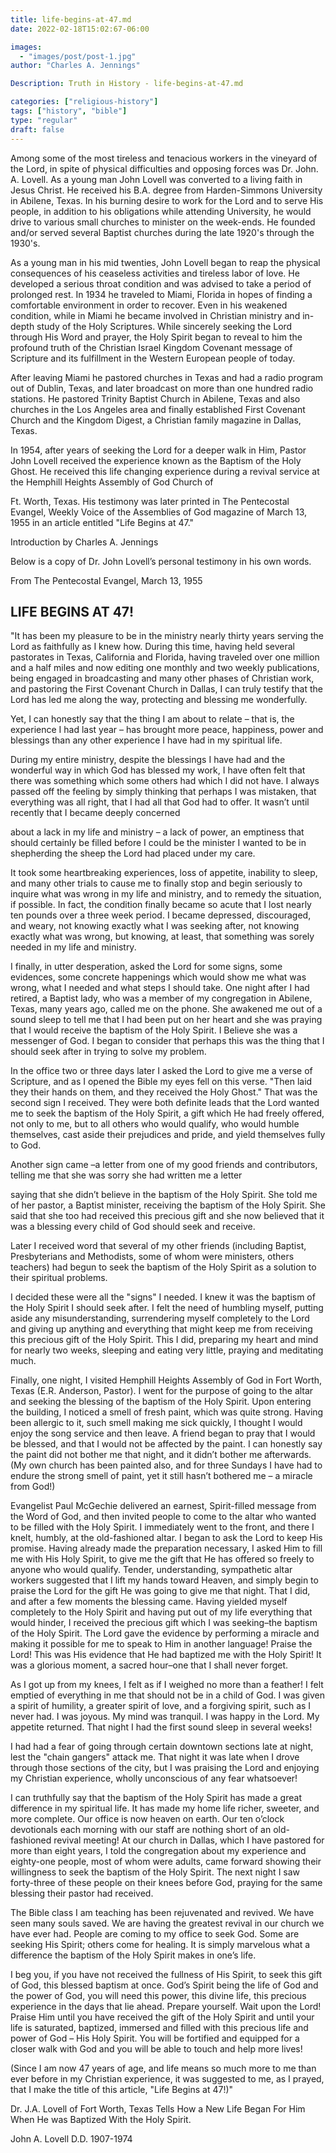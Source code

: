 ```yaml
---
title: life-begins-at-47.md
date: 2022-02-18T15:02:67-06:00

images:
  - "images/post/post-1.jpg"
author: "Charles A. Jennings"

Description: Truth in History - life-begins-at-47.md

categories: ["religious-history"]
tags: ["history", "bible"]
type: "regular"
draft: false
---
```


Among some of the most tireless and tenacious workers in the vineyard of the Lord, in spite of physical difficulties and opposing forces was Dr. John. A. Lovell. As a young man John Lovell was converted to a living faith in Jesus Christ. He received his B.A. degree from Harden-Simmons University in Abilene, Texas. In his burning desire to work for the Lord and to serve His people, in addition to his obligations while attending University, he would drive to various small churches to minister on the week-ends. He founded and/or served several Baptist churches during the late 1920's through the 1930's.

As a young man in his mid twenties, John Lovell began to reap the physical consequences of his ceaseless activities and tireless labor of love. He developed a serious throat condition and was advised to take a period of prolonged rest. In 1934 he traveled to Miami, Florida in hopes of finding a comfortable environment in order to recover. Even in his weakened condition, while in Miami he became involved in Christian ministry and in-depth study of the Holy Scriptures. While sincerely seeking the Lord through His Word and prayer, the Holy Spirit began to reveal to him the profound truth of the Christian Israel Kingdom Covenant message of Scripture and its fulfillment in the Western European people of today.

After leaving Miami he pastored churches in Texas and had a radio program out of Dublin, Texas, and later broadcast on more than one hundred radio stations. He pastored Trinity Baptist Church in Abilene, Texas and also churches in the Los Angeles area and finally established First Covenant Church and the Kingdom Digest, a Christian family magazine in Dallas, Texas.

In 1954, after years of seeking the Lord for a deeper walk in Him, Pastor John Lovell received the experience known as the Baptism of the Holy Ghost. He received this life changing experience during a revival service at the Hemphill Heights Assembly of God Church of

Ft. Worth, Texas. His testimony was later printed in The Pentecostal Evangel, Weekly Voice of the Assemblies of God magazine of March 13, 1955 in an article entitled "Life Begins at 47."

Introduction by Charles A. Jennings

Below is a copy of Dr. John Lovell’s personal testimony in his own words.

From The Pentecostal Evangel, March 13, 1955

## LIFE BEGINS AT 47!

"It has been my pleasure to be in the ministry nearly thirty years serving the Lord as faithfully as I knew how. During this time, having held several pastorates in Texas, California and Florida, having traveled over one million and a half miles and now editing one monthly and two weekly publications, being engaged in broadcasting and many other phases of Christian work, and pastoring the First Covenant Church in Dallas, I can truly testify that the Lord has led me along the way, protecting and blessing me wonderfully.

Yet, I can honestly say that the thing I am about to relate – that is, the experience I had last year – has brought more peace, happiness, power and blessings than any other experience I have had in my spiritual life.

During my entire ministry, despite the blessings I have had and the wonderful way in which God has blessed my work, I have often felt that there was something which some others had which I did not have. I always passed off the feeling by simply thinking that perhaps I was mistaken, that everything was all right, that I had all that God had to offer. It wasn’t until recently that I became deeply concerned

about a lack in my life and ministry – a lack of power, an emptiness that should certainly be filled before I could be the minister I wanted to be in shepherding the sheep the Lord had placed under my care.

It took some heartbreaking experiences, loss of appetite, inability to sleep, and many other trials to cause me to finally stop and begin seriously to inquire what was wrong in my life and ministry, and to remedy the situation, if possible. In fact, the condition finally became so acute that I lost nearly ten pounds over a three week period. I became depressed, discouraged, and weary, not knowing exactly what I was seeking after, not knowing exactly what was wrong, but knowing, at least, that something was sorely needed in my life and ministry.

I finally, in utter desperation, asked the Lord for some signs, some evidences, some concrete happenings which would show me what was wrong, what I needed and what steps I should take. One night after I had retired, a Baptist lady, who was a member of my congregation in Abilene, Texas, many years ago, called me on the phone. She awakened me out of a sound sleep to tell me that I had been put on her heart and she was praying that I would receive the baptism of the Holy Spirit. I Believe she was a messenger of God. I began to consider that perhaps this was the thing that I should seek after in trying to solve my problem.

In the office two or three days later I asked the Lord to give me a verse of Scripture, and as I opened the Bible my eyes fell on this verse. "Then laid they their hands on them, and they received the Holy Ghost." That was the second sign I received. They were both definite leads that the Lord wanted me to seek the baptism of the Holy Spirit, a gift which He had freely offered, not only to me, but to all others who would qualify, who would humble themselves, cast aside their prejudices and pride, and yield themselves fully to God.

Another sign came –a letter from one of my good friends and contributors, telling me that she was sorry she had written me a letter

saying that she didn’t believe in the baptism of the Holy Spirit. She told me of her pastor, a Baptist minister, receiving the baptism of the Holy Spirit. She said that she too had received this precious gift and she now believed that it was a blessing every child of God should seek and receive.

Later I received word that several of my other friends (including Baptist, Presbyterians and Methodists, some of whom were ministers, others teachers) had begun to seek the baptism of the Holy Spirit as a solution to their spiritual problems.

I decided these were all the "signs" I needed. I knew it was the baptism of the Holy Spirit I should seek after. I felt the need of humbling myself, putting aside any misunderstanding, surrendering myself completely to the Lord and giving up anything and everything that might keep me from receiving this precious gift of the Holy Spirit. This I did, preparing my heart and mind for nearly two weeks, sleeping and eating very little, praying and meditating much.

Finally, one night, I visited Hemphill Heights Assembly of God in Fort Worth, Texas (E.R. Anderson, Pastor). I went for the purpose of going to the altar and seeking the blessing of the baptism of the Holy Spirit. Upon entering the building, I noticed a smell of fresh paint, which was quite strong. Having been allergic to it, such smell making me sick quickly, I thought I would enjoy the song service and then leave. A friend began to pray that I would be blessed, and that I would not be affected by the paint. I can honestly say the paint did not bother me that night, and it didn’t bother me afterwards. (My own church has been painted also, and for three Sundays I have had to endure the strong smell of paint, yet it still hasn’t bothered me – a miracle from God!)

Evangelist Paul McGechie delivered an earnest, Spirit-filled message from the Word of God, and then invited people to come to the altar who wanted to be filled with the Holy Spirit. I immediately went to the front, and there I knelt, humbly, at the old-fashioned altar. I began to ask the Lord to keep His promise. Having already made the preparation necessary, I asked Him to fill me with His Holy Spirit, to give me the gift that He has offered so freely to anyone who would qualify. Tender, understanding, sympathetic altar workers suggested that I lift my hands toward Heaven, and simply begin to praise the Lord for the gift He was going to give me that night. That I did, and after a few moments the blessing came. Having yielded myself completely to the Holy Spirit and having put out of my life everything that would hinder, I received the precious gift which I was seeking–the baptism of the Holy Spirit. The Lord gave the evidence by performing a miracle and making it possible for me to speak to Him in another language! Praise the Lord! This was His evidence that He had baptized me with the Holy Spirit! It was a glorious moment, a sacred hour–one that I shall never forget.

As I got up from my knees, I felt as if I weighed no more than a feather! I felt emptied of everything in me that should not be in a child of God. I was given a spirit of humility, a greater spirit of love, and a forgiving spirit, such as I never had. I was joyous. My mind was tranquil. I was happy in the Lord. My appetite returned. That night I had the first sound sleep in several weeks!

I had had a fear of going through certain downtown sections late at night, lest the "chain gangers" attack me. That night it was late when I drove through those sections of the city, but I was praising the Lord and enjoying my Christian experience, wholly unconscious of any fear whatsoever!

I can truthfully say that the baptism of the Holy Spirit has made a great difference in my spiritual life. It has made my home life richer, sweeter, and more complete. Our office is now heaven on earth. Our ten o’clock devotionals each morning with our staff are nothing short of an old-fashioned revival meeting! At our church in Dallas, which I have pastored for more than eight years, I told the congregation about my experience and eighty-one people, most of whom were adults, came forward showing their willingness to seek the baptism of the Holy Spirit. The next night I saw forty-three of these people on their knees before God, praying for the same blessing their pastor had received.

The Bible class I am teaching has been rejuvenated and revived. We have seen many souls saved. We are having the greatest revival in our church we have ever had. People are coming to my office to seek God. Some are seeking His Spirit; others come for healing. It is simply marvelous what a difference the baptism of the Holy Spirit makes in one’s life.

I beg you, if you have not received the fullness of His Spirit, to seek this gift of God, this blessed baptism at once. God’s Spirit being the life of God and the power of God, you will need this power, this divine life, this precious experience in the days that lie ahead. Prepare yourself. Wait upon the Lord! Praise Him until you have received the gift of the Holy Spirit and until your life is saturated, baptized, immersed and filled with this precious life and power of God – His Holy Spirit. You will be fortified and equipped for a closer walk with God and you will be able to touch and help more lives!

(Since I am now 47 years of age, and life means so much more to me than ever before in my Christian experience, it was suggested to me, as I prayed, that I make the title of this article, "Life Begins at 47!)"

Dr. J.A. Lovell of Fort Worth, Texas Tells How a New Life Began For Him When He was Baptized With the Holy Spirit.

John A. Lovell D.D. 1907-1974
